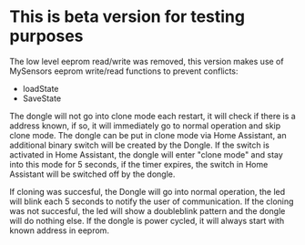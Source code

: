 # This is beta version for testing purposes

The low level eeprom read/write was removed, this version makes use of MySensors eeprom write/read functions to prevent conflicts:
- loadState
- SaveState

The dongle will not go into clone mode each restart, it will check if there is a address known, if so, it will immediately go to normal operation and skip clone mode. The dongle can be put in clone mode via Home Assistant, an additional binary switch will be created by the Dongle. If the switch is activated in Home Assistant, the dongle will enter "clone mode" and stay into this mode for 5 seconds, if the timer expires, the switch in Home Assistant will be switched off by the dongle.

If cloning was succesful, the Dongle will go into normal operation, the led will blink each 5 seconds to notify the user of communication. If the cloning was not succesful, the led will show a doubleblink pattern and the dongle will do nothing else. If the dongle is power cycled, it will always start with known address in eeprom.
